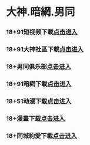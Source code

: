 # 大神.暗網.男同
### 18+91短视频下載<a rel="nofollow noopener" href="https://97ee6.gqeepkgy.cc/chan-4780/aff-ktWnZ" target="_blank">点击进入</a>
### 18+91大神社區下載<a rel="nofollow noopener" href="https://7a4f4.dlwleyy.xyz/chan/GS2187/nyBw" target="_blank">点击进入</a>
### 18+男同俱乐部<a rel="nofollow noopener" href="https://2da.wzmxarh.xyz/chan/xb5612/c6ugc" target="_blank">点击进入</a>
### 18+91暗網下載<a rel="nofollow noopener" href="https://19c2.lhdxqqpm.xyz/aff-a6SG6" target="_blank">点击进入</a>
### 18+51动漫下載<a rel="nofollow noopener" href="https://4c6.cakkhhli.xyz/?code=ahbFk&c=16921" target="_blank">点击进入</a>
### 18+漫畫下载<a rel="nofollow noopener" href="https://8e8.xzhshgcw.cc/?code=ar2Cz&c=16921" target="_blank">点击进入</a>
### 18+同城約愛下載<a rel="nofollow noopener" href="https://f4dd0.uufgyyfv.xyz/?code=aZJ6Q&c=16921" target="_blank">点击进入</a>
